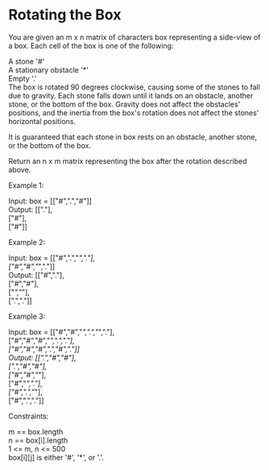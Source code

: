 # Rotating the Box

You are given an m x n matrix of characters box representing a side-view of a box. Each cell of the box is one of the following:

A stone '#'\
A stationary obstacle '*'\
Empty '.'\
The box is rotated 90 degrees clockwise, causing some of the stones to fall due to gravity. Each stone falls down until it lands on an obstacle, another stone, or the bottom of the box. Gravity does not affect the obstacles' positions, and the inertia from the box's rotation does not affect the stones' horizontal positions.

It is guaranteed that each stone in box rests on an obstacle, another stone, or the bottom of the box.

Return an n x m matrix representing the box after the rotation described above.

Example 1:

Input: box = [["#",".","#"]]\
Output: [["."],\
         ["#"],\
         ["#"]]

Example 2:

Input: box = [["#",".","*","."],\
              ["#","#","*","."]]\
Output: [["#","."],\
         ["#","#"],\
         ["*","*"],\
         [".","."]]

Example 3:

Input: box = [["#","#","*",".","*","."],\
              ["#","#","#","*",".","."],\
              ["#","#","#",".","#","."]]\
Output: [[".","#","#"],\
         [".","#","#"],\
         ["#","#","*"],\
         ["#","*","."],\
         ["#",".","*"],\
         ["#",".","."]]
 
Constraints:

m == box.length\
n == box[i].length\
1 <= m, n <= 500\
box[i][j] is either '#', '*', or '.'.